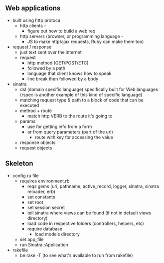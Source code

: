## Web applications
* built using http protoca
  * http clients - 
    * figure out how to build a web req
  * http servers (browser, or programming language - 
    * JS to make http/ajax requests, Ruby can make them too)
* request / response
  * just text sent over the internet
  * request
    * http method (GET/POST/ETC) 
    * followed by a path
    * language that client knows how to speak
    * line break then followed by a body
* sinatra
  * dsl (domain specific language) specifically built for Web languages (rspec is another example of this kind of specific language)
  * matching request type & path to a block of code that can be executed
  * method + route
    * match http VERB to the route it's going to
  * params
    * use for getting info from a form
    * or from query parameters (part of the url)
      * route with key for accessing the value
  * response objects
  * request objects

## Skeleton
* config.ru file 
  * requires environment.rb
    * reqs gems (uri, pathname, active_record, logger, sinatra, sinatra reloader, erb)
    * set constants
    * set root
    * set session secret
    * tell sinatra where views can be found (if not in default views directory)
    * load code in respective folders (controllers, helpers, etc)
    * require database
      * load models directory
  * set app_file
  * run Sinatra::Application
* rakefile
  * be rake -T (to see what's available to run from rakefile)
